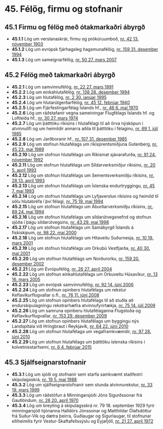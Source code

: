 # 45. Félög, firmu og stofnanir

## 45.1 Firmu og félög með ótakmarkaðri ábyrgð

* __45.1.1__ Lög um verslanaskrár, firmu og prókúruumboð, [nr. 42 13. nóvember 1903](1903042.md)
* __45.1.2__ Lög um evrópsk fjárhagsleg hagsmunafélög, [nr. 159 31. desember 1994](1994159.md)
* __45.1.3__ Lög um sameignarfélög, [nr. 50 27. mars 2007](2007050.md)

## 45.2 Félög með takmarkaðri ábyrgð

* __45.2.1__ Lög um samvinnufélög, [nr. 22 27. mars 1991](1991022.md)
* __45.2.2__ Lög um einkahlutafélög, [nr. 138 28. desember 1994](1994138.md)
* __45.2.3__ Lög um hlutafélög, [nr. 2 30. janúar 1995](1995002.md)
* __45.2.4__ Lög um hlutarútgerðarfélög, [nr. 45 12. febrúar 1940](1940045.md)
* __45.2.5__ Lög um Fjárfestingarfélag Íslands hf., [nr. 46 6. maí 1970](1970046.md)
* __45.2.6__ Lög um ráðstafanir vegna sameiningar Flugfélags Íslands hf. og Loftleiða hf., [nr. 30 27. mars 1974](1974030.md)
* __45.2.7__ Lög um þátttöku ríkisins í hlutafélagi til að örva nýsköpun í atvinnulífi og um heimildir annarra aðila til þátttöku í félaginu, [nr. 69 1. júlí 1985](1985069.md)
* __45.2.8__ Lög um Jarðboranir hf., [nr. 107 31. desember 1985](1985107.md)
* __45.2.9__ Lög um stofnun hlutafélags um ríkisprentsmiðjuna Gutenberg, [nr. 45 23. maí 1989](1989045.md)
* __45.2.10__ Lög um stofnun hlutafélags um Ríkismat sjávarafurða, [nr. 91 24. nóvember 1992](1992091.md)
* __45.2.11__ Lög um stofnun hlutafélags um Síldarverksmiðjur ríkisins, [nr. 20 5. apríl 1993](1993020.md)
* __45.2.12__ Lög um stofnun hlutafélags um Sementsverksmiðju ríkisins, [nr. 28 13. apríl 1993](1993028.md)
* __45.2.13__ Lög um stofnun hlutafélags um Íslenska endurtryggingu, [nr. 45 7. maí 1993](1993045.md)
* __45.2.14__ Lög um stofnun hlutafélags um Lyfjaverslun ríkisins og heimild til sölu hlutabréfa í því félagi, [nr. 75 19. maí 1994](1994075.md)
* __45.2.15__ Lög um stofnun hlutafélags um Áburðarverksmiðju ríkisins, [nr. 89 24. maí 1994](1994089.md)
* __45.2.16__ Lög um stofnun hlutafélags um síldarútvegsnefnd og stofnun sjóða í þágu síldarútvegsins, [nr. 43 29. maí 1998](1998043.md)
* __45.2.17__ Lög um stofnun hlutafélags um Samábyrgð Íslands á fiskiskipum, [nr. 98 22. maí 2000](2000098.md)
* __45.2.18__ Lög um stofnun hlutafélags um Hitaveitu Suðurnesja, [nr. 10 19. mars 2001](2001010.md)
* __45.2.19__ Lög um stofnun hlutafélags um Orkubú Vestfjarða, [nr. 40 30. maí 2001](2001040.md)
* __45.2.20__ Lög um stofnun hlutafélags um Norðurorku, [nr. 159 20. desember 2002](2002159.md)
* __45.2.21__ Lög um Evrópufélög, [nr. 26 27. apríl 2004](2004026.md)
* __45.2.22__ Lög um stofnun einkahlutafélags um Orkuveitu Húsavíkur, [nr. 13 16. mars 2005](2005013.md)
* __45.2.23__ Lög um evrópsk samvinnufélög, [nr. 92 14. júní 2006](2006092.md)
* __45.2.24__ Lög um stofnun opinbers hlutafélags um rekstur Keflavíkurflugvallar o.fl., [nr. 76 11. júní 2008](2008076.md)
* __45.2.25__ Lög um stofnun opinbers hlutafélags til að stuðla að endurskipulagningu rekstrarhæfra atvinnufyrirtækja, [nr. 75 14. júlí 2009](2009075.md)
* __45.2.26__ Lög um samruna opinberu hlutafélaganna Flugstoða og Keflavíkurflugvallar, [nr. 153 29. desember 2009](2009153.md)
* __45.2.27__ Lög um stofnun opinbers hlutafélags um byggingu nýs Landspítala við Hringbraut í Reykjavík, [nr. 64 22. júní 2010](2010064.md)
* __45.2.28__ Lög um stofnun hlutafélaga um vegaframkvæmdir, [nr. 97 28. júní 2010](2010097.md)
* __45.2.29__ Lög um stofnun hlutafélags um þátttöku íslenska ríkisins í kolvetnisstarfsemi, [nr. 6 4. febrúar 2015](2015006.md)

## 45.3 Sjálfseignarstofnanir

* __45.3.1__ Lög um sjóði og stofnanir sem starfa samkvæmt staðfestri skipulagsskrá, [nr. 19 5. maí 1988](1988019.md)
* __45.3.2__ Lög um sjálfseignarstofnanir sem stunda atvinnurekstur, [nr. 33 19. mars 1999](1999033.md)
* __45.3.3__ Lög um ráðstöfun á Minningarsjóði Jóns Sigurðssonar frá Gautlöndum, [nr. 26 20. apríl 1970](1970026.md)
* __45.3.4__ Lög um breyting á skipulagsskrá nr. 79 18. september 1929 fyrir minningarsjóð hjónanna Halldórs Jónssonar og Matthildar Ólafsdóttur frá Suður-Vík og dætra þeirra, Guðlaugar og Sigurlaugar, til stofnunar elliheimilis fyrir Vestur-Skaftafellssýslu og Eyjafjöll, [nr. 21 27. apríl 1972](1972021.md)

